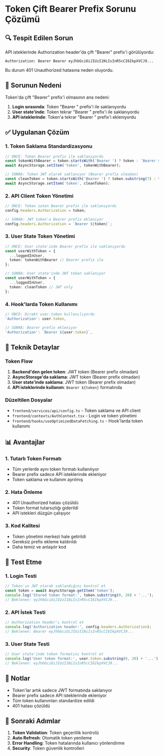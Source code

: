# Token Çift Bearer Prefix Sorunu Çözümü

## 🔍 Tespit Edilen Sorun

API isteklerinde Authorization header'da çift "Bearer" prefix'i görülüyordu:

```
Authorization: Bearer Bearer eyJhbGciOiJIUzI1NiIsInR5cCI6IkpXVCJ9...
```

Bu durum 401 Unauthorized hatasına neden oluyordu.

## 🚨 Sorunun Nedeni

Token'da çift "Bearer" prefix'i olmasının ana nedeni:

1. **Login sırasında**: Token "Bearer " prefix'i ile saklanıyordu
2. **User state'inde**: Token tekrar "Bearer " prefix'i ile saklanıyordu
3. **API isteklerinde**: Token'a tekrar "Bearer " prefix'i ekleniyordu

## ✅ Uygulanan Çözüm

### 1. Token Saklama Standardizasyonu

```typescript
// ÖNCE: Token Bearer prefix ile saklanıyordu
const tokenWithBearer = token.startsWith('Bearer ') ? token : `Bearer ${token}`;
await AsyncStorage.setItem('token', tokenWithBearer);

// SONRA: Token JWT olarak saklanıyor (Bearer prefix olmadan)
const cleanToken = token.startsWith('Bearer ') ? token.substring(7) : token;
await AsyncStorage.setItem('token', cleanToken);
```

### 2. API Client Token Yönetimi

```typescript
// ÖNCE: Token zaten Bearer prefix ile saklanıyordu
config.headers.Authorization = token;

// SONRA: JWT token'a Bearer prefix ekleniyor
config.headers.Authorization = `Bearer ${token}`;
```

### 3. User State Token Yönetimi

```typescript
// ÖNCE: User state'inde Bearer prefix ile saklanıyordu
const userWithToken = {
  ...loggedInUser,
  token: tokenWithBearer // Bearer prefix ile
};

// SONRA: User state'inde JWT token saklanıyor
const userWithToken = {
  ...loggedInUser,
  token: cleanToken // JWT only
};
```

### 4. Hook'larda Token Kullanımı

```typescript
// ÖNCE: Direkt user.token kullanılıyordu
'Authorization': user.token,

// SONRA: Bearer prefix ekleniyor
'Authorization': `Bearer ${user.token}`,
```

## 🔧 Teknik Detaylar

### Token Flow

1. **Backend'den gelen token**: JWT token (Bearer prefix olmadan)
2. **AsyncStorage'da saklama**: JWT token (Bearer prefix olmadan)
3. **User state'inde saklama**: JWT token (Bearer prefix olmadan)
4. **API isteklerinde kullanım**: `Bearer ${token}` formatında

### Düzeltilen Dosyalar

- `frontend/services/api/config.ts` - Token saklama ve API client
- `frontend/contexts/AuthContext.tsx` - Login ve token yönetimi
- `frontend/hooks/useOptimizedDataFetching.ts` - Hook'larda token kullanımı

## 📊 Avantajlar

### 1. Tutarlı Token Formatı
- Tüm yerlerde aynı token formatı kullanılıyor
- Bearer prefix sadece API isteklerinde ekleniyor
- Token saklama ve kullanım ayrılmış

### 2. Hata Önleme
- 401 Unauthorized hatası çözüldü
- Token format tutarsızlığı giderildi
- API istekleri düzgün çalışıyor

### 3. Kod Kalitesi
- Token yönetimi merkezi hale getirildi
- Gereksiz prefix ekleme kaldırıldı
- Daha temiz ve anlaşılır kod

## 🧪 Test Etme

### 1. Login Testi
```typescript
// Token'ın JWT olarak saklandığını kontrol et
const token = await AsyncStorage.getItem('token');
console.log('Stored token format:', token.substring(0, 20) + '...');
// Beklenen: eyJhbGciOiJIUzI1NiIsInR5cCI6IkpXVCJ9...
```

### 2. API İstek Testi
```typescript
// Authorization header'ı kontrol et
console.log('Authorization header:', config.headers.Authorization);
// Beklenen: Bearer eyJhbGciOiJIUzI1NiIsInR5cCI6IkpXVCJ9...
```

### 3. User State Testi
```typescript
// User state'inde token formatını kontrol et
console.log('User token format:', user.token.substring(0, 20) + '...');
// Beklenen: eyJhbGciOiJIUzI1NiIsInR5cCI6IkpXVCJ9...
```

## 📝 Notlar

- Token'lar artık sadece JWT formatında saklanıyor
- Bearer prefix sadece API isteklerinde ekleniyor
- Tüm token kullanımları standardize edildi
- 401 hatası çözüldü

## 🚀 Sonraki Adımlar

1. **Token Validation**: Token geçerlilik kontrolü
2. **Auto Refresh**: Otomatik token yenileme
3. **Error Handling**: Token hatalarında kullanıcı yönlendirme
4. **Security**: Token güvenlik kontrolleri
